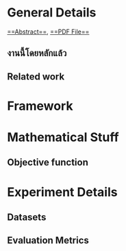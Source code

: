 # General Details
[==Abstract==](https://dl.acm.org/doi/10.1145/2601097.2601119), [==PDF File==](https://dl.acm.org/doi/pdf/10.1145/2601097.2601119)
## งานนี้โดยหลักแล้ว
## Related work

# Framework

# Mathematical Stuff
## Objective function

# Experiment Details
## Datasets
## Evaluation Metrics